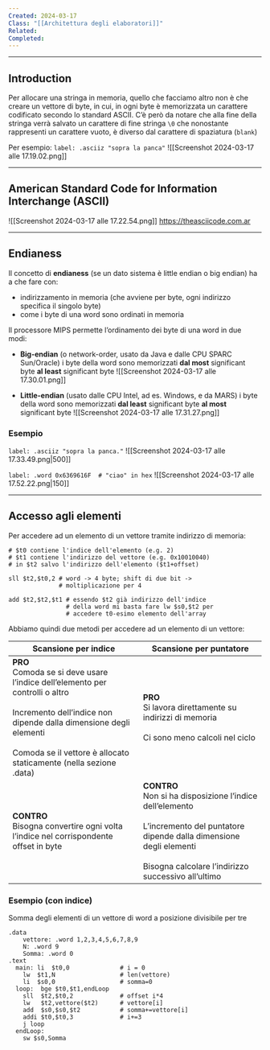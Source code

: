 ```yaml
---
Created: 2024-03-17
Class: "[[Architettura degli elaboratori]]"
Related: 
Completed:
---
```

---
## Introduction
Per allocare una stringa in memoria, quello che facciamo altro non è che creare un vettore di byte, in cui, in ogni byte è memorizzata un carattere codificato secondo lo standard ASCII.
C’è però da notare che alla fine della stringa verrà salvato un carattere di fine stringa `\0` che nonostante rappresenti un carattere vuoto, è diverso dal carattere di spaziatura (`blank`)

Per esempio:
`label: .asciiz "sopra la panca"`
![[Screenshot 2024-03-17 alle 17.19.02.png]]

---
## American Standard Code for Information Interchange (ASCII)
![[Screenshot 2024-03-17 alle 17.22.54.png]]
https://theasciicode.com.ar

---
## Endianess
Il concetto di **endianess** (se un dato sistema è little endian o big endian) ha a che fare con:
- indirizzamento in memoria (che avviene per byte, ogni indirizzo specifica il singolo byte)
- come i byte di una word sono ordinati in memoria

Il processore MIPS permette l’ordinamento dei byte di una word in due modi:
- **Big-endian** (o network-order, usato da Java e dalle CPU SPARC Sun/Oracle)
	i byte della word sono memorizzati **dal most** significant byte **al least** significant byte
	![[Screenshot 2024-03-17 alle 17.30.01.png]]
	
- **Little-endian** (usato dalle CPU Intel, ad es. Windows, e da MARS)
	i byte della word sono memorizzati **dal least** significant byte **al most** significant byte
	![[Screenshot 2024-03-17 alle 17.31.27.png]]

### Esempio
`label: .asciiz "sopra la panca."`
![[Screenshot 2024-03-17 alle 17.33.49.png|500]]

`label: .word 0x6369616F  # "ciao" in hex`
![[Screenshot 2024-03-17 alle 17.52.22.png|150]]

---
## Accesso agli elementi
Per accedere ad un elemento di un vettore tramite indirizzo di memoria:
```arm-asm
# $t0 contiene l'indice dell'elemento (e.g. 2)
# $t1 contiene l'indirizzo del vettore (e.g. 0x10010040)
# in $t2 salvo l'indirizzo dell'elemento ($t1+offset)

sll $t2,$t0,2 # word -> 4 byte; shift di due bit -> 
			  # moltiplicazione per 4

add $t2,$t2,$t1 # essendo $t2 già indirizzo dell'indice
				# della word mi basta fare lw $s0,$t2 per
				# accedere t0-esimo elemento dell'array
```

Abbiamo quindi due metodi per accedere ad un elemento di un vettore:

| Scansione per indice                                                                                                                                                                                                                | Scansione per puntatore                                                                                                                                                                          |
| ----------------------------------------------------------------------------------------------------------------------------------------------------------------------------------------------------------------------------------- | ------------------------------------------------------------------------------------------------------------------------------------------------------------------------------------------------ |
| **PRO**<br>Comoda se si deve usare l’indice dell’elemento per controlli o altro<br><br>Incremento dell’indice non dipende dalla dimensione degli elementi<br><br>Comoda se il vettore è allocato staticamente (nella sezione .data) | **PRO**<br>Si lavora direttamente su indirizzi di memoria<br><br>Ci sono meno calcoli nel ciclo                                                                                                  |
| **CONTRO**<br>Bisogna convertire ogni volta l’indice nel corrispondente offset in byte                                                                                                                                              | **CONTRO**<br>Non si ha disposizione l’indice dell’elemento<br><br>L’incremento del puntatore dipende dalla dimensione degli elementi<br><br>Bisogna calcolare l’indirizzo successivo all’ultimo |

### Esempio (con indice)
Somma degli elementi di un vettore di word a posizione divisibile per tre
```arm-asm
.data
	vettore: .word 1,2,3,4,5,6,7,8,9
	N: .word 9
	Somma: .word 0
.text
  main:	li	$t0,0		       # i = 0
  	lw	$t1,N 		           # len(vettore)
  	li	$s0,0		           # somma=0
  loop:	 bge $t0,$t1,endLoop
  	sll  $t2,$t0,2		       # offset i*4
  	lw   $t2,vettore($t2)	   # vettore[i]
  	add  $s0,$s0,$t2		   # somma+=vettore[i]
  	addi $t0,$t0,3		       # i+=3
  	j loop
  endLoop:
  	sw $s0,Somma
```